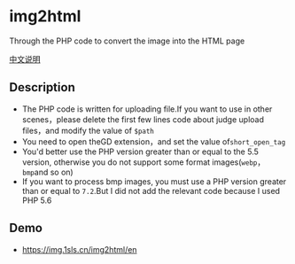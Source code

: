 # img2html
Through the PHP code to convert the image into the HTML page

[中文说明](https://github.com/Hstb1230/img2html/wiki)

Description
---
* The PHP code is written for uploading file.If you want to use in other scenes，please delete the first few lines code about judge upload files，and modify the value of ```$path```
* You need to open theGD extension，and set the value of```short_open_tag```
* You'd better use the PHP version greater than or equal to the 5.5 version, otherwise you do not support some format images(```webp```，```bmp```and so on)
* If you want to process bmp images, you must use a PHP version greater than or equal to ```7.2```.But I did not add the relevant code because I used PHP 5.6

Demo
---
* https://img.1sls.cn/img2html/en
